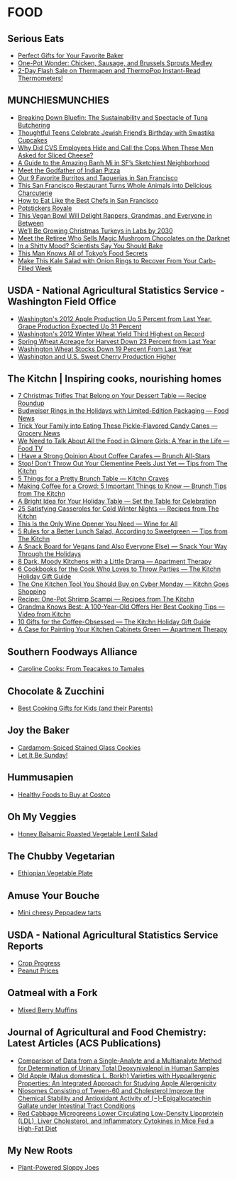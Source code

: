 # FOOD

## Serious Eats
- [Perfect Gifts for Your Favorite Baker](http://feeds.seriouseats.com/~r/seriouseatsfeaturesvideos/~3/ikCI31PF0e4/how-to-pick-the-best-baking-gifts.html)
- [One-Pot Wonder: Chicken, Sausage, and Brussels Sprouts Medley](http://feeds.seriouseats.com/~r/seriouseatsfeaturesvideos/~3/gzFX5cILRug/how-to-make-one-pan-chicken-sausage-brussels-sprouts.html)
- [2-Day Flash Sale on Thermapen and ThermoPop Instant-Read Thermometers!](http://feeds.seriouseats.com/~r/seriouseatsfeaturesvideos/~3/IA-Xw39z9Rc/thermapen-thermopop-flash-sale-cyber-monday.html)

## MUNCHIESMUNCHIES
- [Breaking Down Bluefin: The Sustainability and Spectacle of Tuna Butchering](https://munchies.vice.com/en/articles/breaking-down-bluefin-the-sustainability-and-spectacle-of-tuna-butchering)
- [Thoughtful Teens Celebrate Jewish Friend’s Birthday with Swastika Cupcakes](https://munchies.vice.com/en/articles/thoughtful-teens-celebrate-jewish-friends-birthday-with-swastika-cupcakes)
- [Why Did CVS Employees Hide and Call the Cops When These Men Asked for Sliced Cheese?](https://munchies.vice.com/en/articles/why-did-cvs-employees-hide-and-call-the-cops-when-these-men-asked-for-sliced-cheese)
- [A Guide to the Amazing Banh Mi in SF’s Sketchiest Neighborhood](https://munchies.vice.com/en/articles/a-guide-to-the-amazing-banh-mi-in-sfs-sketchiest-neighborhood)
- [Meet the Godfather of Indian Pizza](https://munchies.vice.com/en/articles/meet-the-godfather-of-indian-pizza)
- [Our 9 Favorite Burritos and Taquerias in San Francisco](https://munchies.vice.com/en/articles/a-quick-guide-to-the-best-mission-style-burritos-in-san-francisco)
- [This San Francisco Restaurant Turns Whole Animals into Delicious Charcuterie](https://munchies.vice.com/en/articles/this-san-francisco-restaurant-turns-whole-animals-into-delicious-charcuterie)
- [How to Eat Like the Best Chefs in San Francisco](https://munchies.vice.com/en/articles/how-to-eat-like-the-best-chefs-in-san-francisco)
- [Potstickers Royale](https://munchies.vice.com/en/recipes/potstickers-royale)
- [This Vegan Bowl Will Delight Rappers, Grandmas, and Everyone in Between](https://munchies.vice.com/en/articles/this-vegan-bowl-will-delight-rappers-grandmas-and-everyone-in-between)
- [We’ll Be Growing Christmas Turkeys in Labs by 2030](https://munchies.vice.com/en/articles/well-be-growing-christmas-turkeys-in-labs-by-2030)
- [Meet the Retiree Who Sells Magic Mushroom Chocolates on the Darknet](https://munchies.vice.com/en/articles/meet-the-retiree-who-sells-magic-mushroom-chocolates-on-the-darknet)
- [In a Shitty Mood? Scientists Say You Should Bake](https://munchies.vice.com/en/articles/in-a-shitty-mood-scientists-say-you-should-bake)
- [This Man Knows All of Tokyo’s Food Secrets](https://munchies.vice.com/en/articles/this-man-knows-all-of-tokyos-food-secrets)
- [Make This Kale Salad with Onion Rings to Recover From Your Carb-Filled Week](https://munchies.vice.com/en/articles/make-this-kale-salad-with-onion-rings-to-recover-from-your-carb-filled-week)

## USDA - National Agricultural Statistics Service - Washington Field Office
- [Washington's 2012 Apple Production Up 5 Percent from Last Year, Grape Production Expected Up 31 Percent](http://www.nass.usda.gov/Statistics_by_State/Washington/Publications/Current_News_Release/appleaug.pdf)
- [Washington's 2012 Winter Wheat Yield Third Highest on Record](http://www.nass.usda.gov/Statistics_by_State/Washington/Publications/Current_News_Release/wwhtaug.pdf)
- [Spring Wheat Acreage for Harvest Down 23 Percent from Last Year](http://www.nass.usda.gov/Statistics_by_State/Washington/Publications/Current_News_Release/junacre.pdf)
- [Washington Wheat Stocks Down 19 Percent From Last Year](http://www.nass.usda.gov/Statistics_by_State/Washington/Publications/Current_News_Release/grstkjun.pdf)
- [Washington and U.S. Sweet Cherry Production Higher](http://www.nass.usda.gov/Statistics_by_State/Washington/Publications/Current_News_Release/swtchery.pdf)

## The Kitchn | Inspiring cooks, nourishing homes
- [7 Christmas Trifles That Belong on Your Dessert Table — Recipe Roundup](http://feedproxy.google.com/~r/apartmenttherapy/thekitchn/~3/Iboqx3btvJc/7-christmas-trifles-that-belong-on-your-dessert-table-239117)
- [Budweiser Rings in the Holidays with Limited-Edition Packaging — Food News](http://feedproxy.google.com/~r/apartmenttherapy/thekitchn/~3/2HRu6uW6ghY/budweiser-rings-in-the-holidays-with-limited-edition-packaging-239112)
- [Trick Your Family into Eating These Pickle-Flavored Candy Canes — Grocery News](http://feedproxy.google.com/~r/apartmenttherapy/thekitchn/~3/k3qiK88hBSo/trick-your-family-into-eating-these-pickle-flavored-candy-canes-239111)
- [We Need to Talk About All the Food in Gilmore Girls: A Year in the Life — Food TV](http://feedproxy.google.com/~r/apartmenttherapy/thekitchn/~3/CldGDPNlFhI/we-need-to-talk-about-all-the-food-in-gilmore-girls-a-year-in-the-life-239110)
- [I Have a Strong Opinion About Coffee Carafes — Brunch All-Stars](http://feedproxy.google.com/~r/apartmenttherapy/thekitchn/~3/ywO4ih6jwxg/i-have-a-strong-opinion-about-coffee-carafes-238105)
- [Stop! Don't Throw Out Your Clementine Peels Just Yet — Tips from The Kitchn](http://feedproxy.google.com/~r/apartmenttherapy/thekitchn/~3/GIr-YFrD3Qk/stop-dont-throw-out-your-clementine-peels-just-yet-238081)
- [5 Things for a Pretty Brunch Table — Kitchn Craves](http://feedproxy.google.com/~r/apartmenttherapy/thekitchn/~3/J9ssWc-Slfw/kitchn-craves-5-things-for-a-pretty-brunch-table-238084)
- [Making Coffee for a Crowd: 5 Important Things to Know — Brunch Tips from The Kitchn](http://feedproxy.google.com/~r/apartmenttherapy/thekitchn/~3/HATVX8d-Vo4/making-coffee-for-a-crowd-5-important-things-to-know-238074)
- [A Bright Idea for Your Holiday Table — Set the Table for Celebration](http://feedproxy.google.com/~r/apartmenttherapy/thekitchn/~3/AU0zDuSLBn0/a-bright-idea-for-your-holiday-table-238092)
- [25 Satisfying Casseroles for Cold Winter Nights — Recipes from The Kitchn](http://feedproxy.google.com/~r/apartmenttherapy/thekitchn/~3/9IS37pwzMB0/25-satisfying-casseroles-for-cold-winter-nights-238056)
- [This Is the Only Wine Opener You Need — Wine for All](http://feedproxy.google.com/~r/apartmenttherapy/thekitchn/~3/0XQNtFS5Zkc/this-is-only-wine-opener-you-need-238106)
- [5 Rules for a Better Lunch Salad, According to Sweetgreen — Tips from The Kitchn](http://feedproxy.google.com/~r/apartmenttherapy/thekitchn/~3/cmf34z-3FyI/5-rules-for-a-better-lunch-salad-according-to-sweetgreen-238992)
- [A Snack Board for Vegans (and Also Everyone Else) — Snack Your Way Through the Holidays](http://feedproxy.google.com/~r/apartmenttherapy/thekitchn/~3/UZlRE9oSn_g/a-snack-board-for-vegans-and-also-everyone-else-238050)
- [8 Dark, Moody Kitchens with a Little Drama — Apartment Therapy](http://feedproxy.google.com/~r/apartmenttherapy/thekitchn/~3/jtVnfdUoEMI/8-dark-moody-kitchens-with-a-little-drama-238865)
- [6 Cookbooks for the Cook Who Loves to Throw Parties — The Kitchn Holiday Gift Guide](http://feedproxy.google.com/~r/apartmenttherapy/thekitchn/~3/wTSPk6EPXco/6-cookbooks-for-the-cook-who-loves-to-throw-parties-kitchn-holiday-gift-guide-2016-238790)
- [The One Kitchen Tool You Should Buy on Cyber Monday — Kitchn Goes Shopping](http://feedproxy.google.com/~r/apartmenttherapy/thekitchn/~3/oKCu7oiOhZI/the-one-kitchen-tool-you-should-buy-on-cyber-monday-239074)
- [Recipe: One-Pot Shrimp Scampi — Recipes from The Kitchn](http://feedproxy.google.com/~r/apartmenttherapy/thekitchn/~3/-myjnoHeCz8/recipe-one-pot-shrimp-scampi-238048)
- [Grandma Knows Best: A 100-Year-Old Offers Her Best Cooking Tips — Video from Kitchn](http://feedproxy.google.com/~r/apartmenttherapy/thekitchn/~3/PHvgzpkjLcA/a-100-year-old-offers-her-best-cooking-tips-video-238586)
- [10 Gifts for the Coffee-Obsessed — The Kitchn Holiday Gift Guide](http://feedproxy.google.com/~r/apartmenttherapy/thekitchn/~3/E4EseWNiyFE/10-gifts-for-the-coffee-obsessed-kitchn-holiday-gift-guide-2016-238099)
- [A Case for Painting Your Kitchen Cabinets Green — Apartment Therapy](http://feedproxy.google.com/~r/apartmenttherapy/thekitchn/~3/goWp-Slli-U/a-case-for-painting-your-kitchen-cabinets-green-238864)

## Southern Foodways Alliance
- [Caroline Cooks: From Teacakes to Tamales](http://www.southernfoodways.org/caroline-cooks-from-teacakes-to-tamales/)

## Chocolate & Zucchini
- [Best Cooking Gifts for Kids (and their Parents)](http://chocolateandzucchini.com/links/best-cooking-gifts-kids-parents/)

## Joy the Baker
- [Cardamom-Spiced Stained Glass Cookies](http://joythebaker.com/2016/11/cardamom-spiced-stained-glass-cookies/)
- [Let It Be Sunday!](http://joythebaker.com/2016/11/let-it-be-sunday-96/)

## Hummusapien
- [Healthy Foods to Buy at Costco](http://www.hummusapien.com/healthy-foods-to-buy-at-costco/)

## Oh My Veggies
- [Honey Balsamic Roasted Vegetable Lentil Salad](http://ohmyveggies.com/roasted-vegetable-lentil-salad/)

## The Chubby Vegetarian
- [Ethiopian Vegetable Plate](http://chubbyvegetarian.blogspot.com/2016/11/ethiopian-vegetable-plate.html)

## Amuse Your Bouche
- [Mini cheesy Peppadew tarts](http://feedproxy.google.com/~r/amuse-your-bouche/MZbY/~3/U2wvGhCOT-w/)

## USDA - National Agricultural Statistics Service Reports
- [Crop Progress](http://www.nass.usda.gov/Publications/Todays_Reports/reports/prog4916.pdf)
- [Peanut Prices](http://www.nass.usda.gov/Publications/Todays_Reports/reports/pnpr4816.pdf)

## Oatmeal with a Fork
- [Mixed Berry Muffins](http://www.oatmealwithafork.com/2016/11/28/mixed-berry-muffins/)

## Journal of Agricultural and Food Chemistry: Latest Articles (ACS Publications)
- [Comparison of Data from a Single-Analyte and a Multianalyte Method
for Determination of Urinary Total Deoxynivalenol in Human Samples](http://feedproxy.google.com/~r/acs/jafcau/~3/78x1AI9x3w4/acs.jafc.6b04755)
- [Old Apple (Malus domestica L. Borkh)
Varieties with Hypoallergenic Properties: An Integrated
Approach for Studying Apple Allergenicity](http://feedproxy.google.com/~r/acs/jafcau/~3/MAfnIya-ZOo/acs.jafc.6b03976)
- [Niosomes Consisting of Tween-60 and Cholesterol Improve
the Chemical Stability and Antioxidant Activity of (−)-Epigallocatechin
Gallate under Intestinal Tract Conditions](http://feedproxy.google.com/~r/acs/jafcau/~3/Q2E6wosxLQ8/acs.jafc.6b04147)
- [Red Cabbage Microgreens Lower Circulating Low-Density
Lipoprotein (LDL), Liver Cholesterol, and Inflammatory Cytokines in
Mice Fed a High-Fat Diet](http://feedproxy.google.com/~r/acs/jafcau/~3/s2V4znW5U9s/acs.jafc.6b03805)

## My New Roots
- [Plant-Powered Sloppy Joes](http://feedproxy.google.com/~r/My-New-Roots/~3/-_gXW4BeQ0E/)


